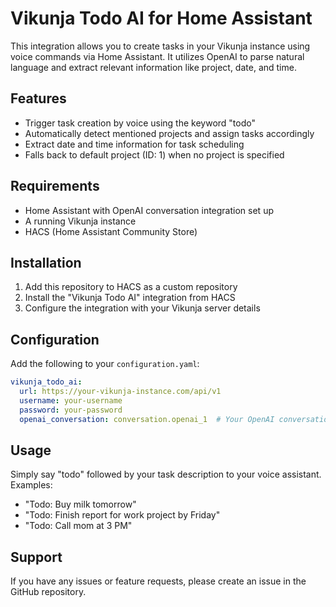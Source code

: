 # Vikunja Todo AI for Home Assistant

This integration allows you to create tasks in your Vikunja instance using voice commands via Home Assistant. It utilizes OpenAI to parse natural language and extract relevant information like project, date, and time.

## Features
- Trigger task creation by voice using the keyword "todo"
- Automatically detect mentioned projects and assign tasks accordingly
- Extract date and time information for task scheduling
- Falls back to default project (ID: 1) when no project is specified

## Requirements
- Home Assistant with OpenAI conversation integration set up
- A running Vikunja instance
- HACS (Home Assistant Community Store)

## Installation
1. Add this repository to HACS as a custom repository
2. Install the "Vikunja Todo AI" integration from HACS
3. Configure the integration with your Vikunja server details

## Configuration

Add the following to your `configuration.yaml`:

```yaml
vikunja_todo_ai:
  url: https://your-vikunja-instance.com/api/v1
  username: your-username
  password: your-password
  openai_conversation: conversation.openai_1  # Your OpenAI conversation entity ID
```

## Usage
Simply say "todo" followed by your task description to your voice assistant.
Examples:
- "Todo: Buy milk tomorrow"
- "Todo: Finish report for work project by Friday"
- "Todo: Call mom at 3 PM"

## Support
If you have any issues or feature requests, please create an issue in the GitHub repository.
